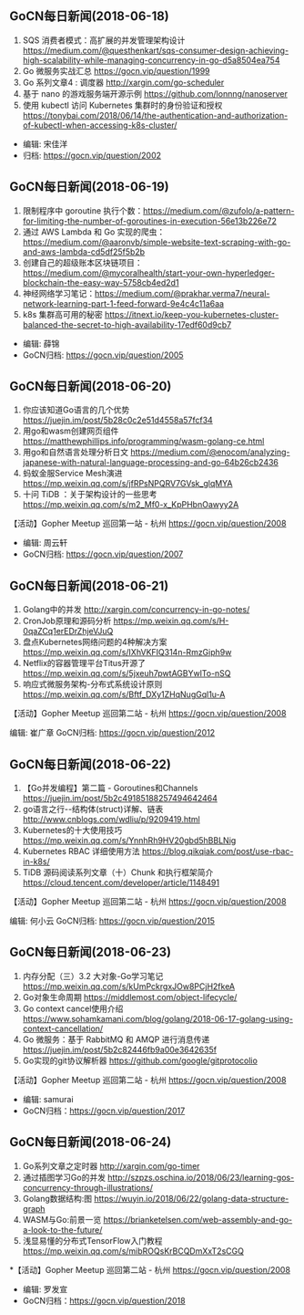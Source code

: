 ## GoCN每日新闻(2018-06-18)
 
1. SQS 消费者模式：高扩展的并发管理架构设计  https://medium.com/@questhenkart/sqs-consumer-design-achieving-high-scalability-while-managing-concurrency-in-go-d5a8504ea754
2. Go 微服务实战汇总 https://gocn.vip/question/1999
3. Go 系列文章4 : 调度器 http://xargin.com/go-scheduler
4. 基于 nano 的游戏服务端开源示例 https://github.com/lonnng/nanoserver
5. 使用 kubectl 访问 Kubernetes 集群时的身份验证和授权  https://tonybai.com/2018/06/14/the-authentication-and-authorization-of-kubectl-when-accessing-k8s-cluster/

* 编辑: 宋佳洋  
* 归档: https://gocn.vip/question/2002

## GoCN每日新闻(2018-06-19)

1. 限制程序中 goroutine 执行个数：https://medium.com/@zufolo/a-pattern-for-limiting-the-number-of-goroutines-in-execution-56e13b226e72
2. 通过 AWS Lambda 和 Go 实现的爬虫： https://medium.com/@aaronvb/simple-website-text-scraping-with-go-and-aws-lambda-cd5df25f5b2b
3. 创建自己的超级账本区块链项目：https://medium.com/@mycoralhealth/start-your-own-hyperledger-blockchain-the-easy-way-5758cb4ed2d1
4. 神经网络学习笔记：https://medium.com/@prakhar.verma7/neural-network-learning-part-1-feed-forward-9e4c4c11a6aa
5. k8s 集群高可用的秘密 https://itnext.io/keep-you-kubernetes-cluster-balanced-the-secret-to-high-availability-17edf60d9cb7


* 编辑: 薛锦
* GoCN归档:  https://gocn.vip/question/2005

## GoCN每日新闻(2018-06-20)

1. 你应该知道Go语言的几个优势 https://juejin.im/post/5b28c0c2e51d4558a57fcf34
2. 用go和wasm创建网页组件 https://matthewphillips.info/programming/wasm-golang-ce.html
3. 用go和自然语言处理分析日文 https://medium.com/@enocom/analyzing-japanese-with-natural-language-processing-and-go-64b26cb2436
4. 蚂蚁金服Service Mesh演进 https://mp.weixin.qq.com/s/jfRPsNPQRV7GVsk_glqMYA
5. 十问 TiDB ：关于架构设计的一些思考 https://mp.weixin.qq.com/s/m2_Mf0-x_KpPHbnOawyy2A

【活动】Gopher Meetup 巡回第一站 - 杭州 https://gocn.vip/question/2008

* 编辑: 周云轩
* GoCN归档:  https://gocn.vip/question/2007


## GoCN每日新闻(2018-06-21)

1. Golang中的并发 http://xargin.com/concurrency-in-go-notes/
2. CronJob原理和源码分析 https://mp.weixin.qq.com/s/H-0qaZCq1erEDrZhjeVJuQ
3. 盘点Kubernetes网络问题的4种解决方案  https://mp.weixin.qq.com/s/IXhVKFIQ314n-RmzGiph9w
4. Netflix的容器管理平台Titus开源了 https://mp.weixin.qq.com/s/5jxeuh7pwtAGBYwlTo-nSQ
5. 响应式微服务架构-分布式系统设计原则 https://mp.weixin.qq.com/s/Bftf_DXy1ZHqNugGql1u-A

【活动】Gopher Meetup 巡回第二站 - 杭州 https://gocn.vip/question/2008

编辑: 崔广章
GoCN归档:  https://gocn.vip/question/2012


## GoCN每日新闻(2018-06-22)

1. 【Go并发编程】第二篇 - Goroutines和Channels https://juejin.im/post/5b2c49185188257494642464
2. go语言之行--结构体(struct)详解、链表 http://www.cnblogs.com/wdliu/p/9209419.html
3. Kubernetes的十大使用技巧 https://mp.weixin.qq.com/s/YnnhRh9HV20gbd5hBBLNig
4. Kubernetes RBAC 详细使用方法 https://blog.qikqiak.com/post/use-rbac-in-k8s/
5. TiDB 源码阅读系列文章（十）Chunk 和执行框架简介 https://cloud.tencent.com/developer/article/1148491

【活动】Gopher Meetup 巡回第二站 - 杭州 https://gocn.vip/question/2008

编辑: 何小云
GoCN归档: https://gocn.vip/question/2015


## GoCN每日新闻(2018-06-23)

1. 内存分配（三）3.2 大对象-Go学习笔记 https://mp.weixin.qq.com/s/kUmPckrgxJOw8PCjH2fkeA
2. Go对象生命周期  https://middlemost.com/object-lifecycle/
3. Go context cancel使用介绍 https://www.sohamkamani.com/blog/golang/2018-06-17-golang-using-context-cancellation/
4. Go 微服务：基于 RabbitMQ 和 AMQP 进行消息传递 https://juejin.im/post/5b2c82446fb9a00e3642635f
5. Go实现的git协议解析器 https://github.com/google/gitprotocolio

【活动】Gopher Meetup 巡回第二站 - 杭州 https://gocn.vip/question/2008

* 编辑: samurai
* GoCN归档：https://gocn.vip/question/2017

## GoCN每日新闻(2018-06-24)

1. Go系列文章之定时器 http://xargin.com/go-timer
2. 通过插图学习Go的并发 http://szpzs.oschina.io/2018/06/23/learning-gos-concurrency-through-illustrations/
3. Golang数据结构:图 https://wuyin.io/2018/06/22/golang-data-structure-graph
4. WASM与Go:前景一览 https://brianketelsen.com/web-assembly-and-go-a-look-to-the-future/
5. 浅显易懂的分布式TensorFlow入门教程 https://mp.weixin.qq.com/s/mibROQsKrBCQDmXxT2sCGQ

*【活动】Gopher Meetup 巡回第二站 - 杭州 https://gocn.vip/question/2008

* 编辑: 罗发宣
* GoCN归档：https://gocn.vip/question/2018
